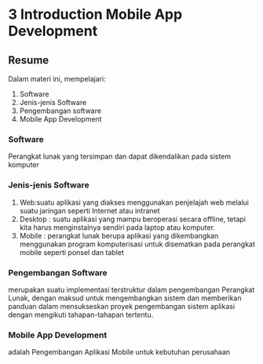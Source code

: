 # 3 Introduction Mobile App Development

## Resume
Dalam materi ini, mempelajari:
1. Software
2. Jenis-jenis Software
3. Pengembangan software
4. Mobile App Development

### Software 
Perangkat lunak yang tersimpan dan dapat dikendalikan pada sistem komputer

### Jenis-jenis Software
1. Web:suatu aplikasi yang diakses menggunakan penjelajah web melalui suatu jaringan seperti Internet atau intranet
2. Desktop : suatu aplikasi yang mampu beroperasi secara offline, tetapi kita harus menginstalnya sendiri pada laptop atau komputer.
3. Mobile : perangkat lunak berupa aplikasi yang dikembangkan menggunakan program komputerisasi untuk disematkan pada perangkat mobile seperti ponsel dan tablet

### Pengembangan Software
merupakan suatu implementasi terstruktur dalam pengembangan Perangkat Lunak, dengan maksud untuk mengembangkan sistem dan memberikan panduan dalam mensukseskan proyek pengembangan sistem aplikasi dengan mengikuti tahapan-tahapan tertentu.

### Mobile App Development
adalah Pengembangan Aplikasi Mobile untuk kebutuhan perusahaan
